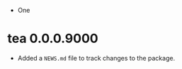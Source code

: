 <!-- NEWS.md is maintained by https://cynkra.github.io/fledge, do not edit -->

- One


# tea 0.0.0.9000

* Added a `NEWS.md` file to track changes to the package.
